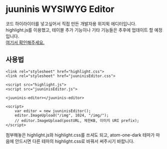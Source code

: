 # juuninis WYSIWYG Editor

코드 하이라이터를 넣고싶어서 직접 만든 개발자용 위지윅 에디터입니다.<br>
highlight.js를 이용했고, 테이블 추가 기능이나 기타 기능들은 추후에 업데이트 할 예정입니다.<br>
[여기서 확인해주세요.](https://juunini.github.io/juuninisEditor/index.html)<br>

## 사용법

```
<link rel="stylesheet" href="highlight.css">
<link rel="stylesheet" href="juuninisEditor.css">

<script src="highlight.js">
<script src="juuninisEditor.js">

<juuninis-editor></juuninis-editor>

<script>
    var editor = new juuninisEditor();
    editor.ImageUpload("/img", 1024, "/img/");
    // editor.ImageUpload(postURL, 제한KB, 이미지 URI prefix);
</script>
```

첨부해놓은 highlight.js와 highlight.css를 쓰셔도 되고, atom-one-dark 테마가 마음에 안드시면 다른 테마의 highlight.css로 바꿔서 써주시기 바랍니다.
